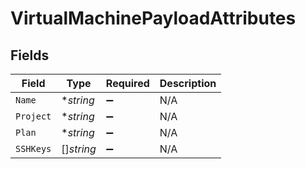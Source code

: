 # VirtualMachinePayloadAttributes


## Fields

| Field              | Type               | Required           | Description        |
| ------------------ | ------------------ | ------------------ | ------------------ |
| `Name`             | **string*          | :heavy_minus_sign: | N/A                |
| `Project`          | **string*          | :heavy_minus_sign: | N/A                |
| `Plan`             | **string*          | :heavy_minus_sign: | N/A                |
| `SSHKeys`          | []*string*         | :heavy_minus_sign: | N/A                |